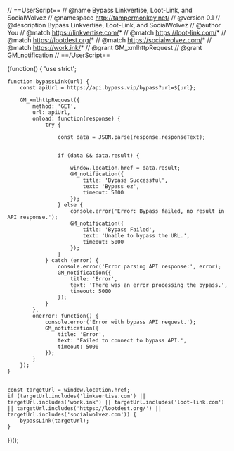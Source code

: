 // ==UserScript==
// @name         Bypass Linkvertise, Loot-Link, and SocialWolvez
// @namespace    http://tampermonkey.net/
// @version      0.1
// @description  Bypass Linkvertise, Loot-Link, and SocialWolvez
// @author       You
// @match        https://linkvertise.com/*
// @match        https://loot-link.com/*
// @match        https://lootdest.org/*
// @match        https://socialwolvez.com/*
// @match        https://work.ink/*
// @grant        GM_xmlhttpRequest
// @grant        GM_notification
// ==/UserScript==

(function() {
    'use strict';


    function bypassLink(url) {
        const apiUrl = https://api.bypass.vip/bypass?url=${url};

        GM_xmlhttpRequest({
            method: 'GET',
            url: apiUrl,
            onload: function(response) {
                try {

                    const data = JSON.parse(response.responseText);


                    if (data && data.result) {

                        window.location.href = data.result;
                        GM_notification({
                            title: 'Bypass Successful',
                            text: 'Bypass ez',
                            timeout: 5000
                        });
                    } else {
                        console.error('Error: Bypass failed, no result in API response.');
                        GM_notification({
                            title: 'Bypass Failed',
                            text: 'Unable to bypass the URL.',
                            timeout: 5000
                        });
                    }
                } catch (error) {
                    console.error('Error parsing API response:', error);
                    GM_notification({
                        title: 'Error',
                        text: 'There was an error processing the bypass.',
                        timeout: 5000
                    });
                }
            },
            onerror: function() {
                console.error('Error with bypass API request.');
                GM_notification({
                    title: 'Error',
                    text: 'Failed to connect to bypass API.',
                    timeout: 5000
                });
            }
        });
    }


    const targetUrl = window.location.href;
    if (targetUrl.includes('linkvertise.com') || targetUrl.includes('work.ink') || targetUrl.includes('loot-link.com') || targetUrl.includes('https://lootdest.org/') || targetUrl.includes('socialwolvez.com')) {
        bypassLink(targetUrl);
    }
})();
